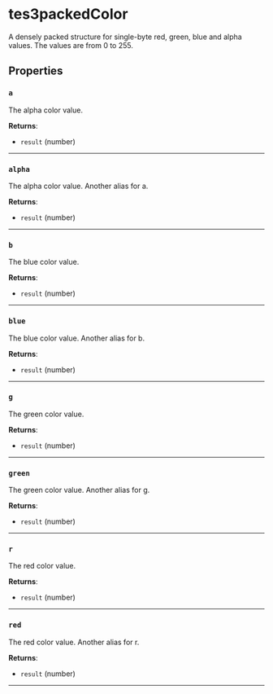 <!---
	This file is autogenerated. Do not edit this file manually. Your changes will be ignored.
	More information: https://github.com/MWSE/MWSE/tree/master/docs
-->

# tes3packedColor

A densely packed structure for single-byte red, green, blue and alpha values. The values are from 0 to 255.

## Properties

### `a`
<div class="search_terms" style="display: none">a</div>

The alpha color value.

**Returns**:

* `result` (number)

***

### `alpha`
<div class="search_terms" style="display: none">alpha</div>

The alpha color value. Another alias for a.

**Returns**:

* `result` (number)

***

### `b`
<div class="search_terms" style="display: none">b</div>

The blue color value.

**Returns**:

* `result` (number)

***

### `blue`
<div class="search_terms" style="display: none">blue</div>

The blue color value. Another alias for b.

**Returns**:

* `result` (number)

***

### `g`
<div class="search_terms" style="display: none">g</div>

The green color value.

**Returns**:

* `result` (number)

***

### `green`
<div class="search_terms" style="display: none">green</div>

The green color value. Another alias for g.

**Returns**:

* `result` (number)

***

### `r`
<div class="search_terms" style="display: none">r</div>

The red color value.

**Returns**:

* `result` (number)

***

### `red`
<div class="search_terms" style="display: none">red</div>

The red color value. Another alias for r.

**Returns**:

* `result` (number)

***

